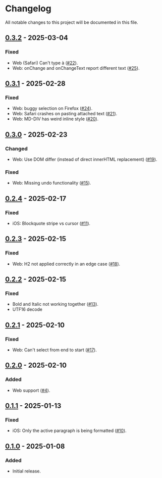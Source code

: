# Changelog

All notable changes to this project will be documented in this file.

## [0.3.2] - 2025-03-04

### Fixed

-   Web (Safari) Can't type à ([#22](https://github.com/s77rt/react-native-markdown/issues/22)).
-   Web: onChange and onChangeText report different text ([#25](https://github.com/s77rt/react-native-markdown/issues/25)).

## [0.3.1] - 2025-02-28

### Fixed

-   Web: buggy selection on Firefox ([#24](https://github.com/s77rt/react-native-markdown/issues/24)).
-   Web: Safari crashes on pasting attached text ([#21](https://github.com/s77rt/react-native-markdown/issues/21)).
-   Web: MD-DIV has weird inline style ([#20](https://github.com/s77rt/react-native-markdown/issues/20)).

## [0.3.0] - 2025-02-23

### Changed

-   Web: Use DOM differ (instead of direct innerHTML replacement) ([#19](https://github.com/s77rt/react-native-markdown/pull/19)).

### Fixed

-   Web: Missing undo functionality ([#15](https://github.com/s77rt/react-native-markdown/issues/15)).

## [0.2.4] - 2025-02-17

### Fixed

-   iOS: Blockquote stripe vs cursor ([#11](https://github.com/s77rt/react-native-markdown/issues/11)).

## [0.2.3] - 2025-02-15

### Fixed

-   Web: H2 not applied correctly in an edge case ([#18](https://github.com/s77rt/react-native-markdown/issues/18)).

## [0.2.2] - 2025-02-15

### Fixed

-   Bold and Italic not working together ([#13](https://github.com/s77rt/react-native-markdown/issues/13)).
-   UTF16 decode

## [0.2.1] - 2025-02-10

### Fixed

-   Web: Can't select from end to start ([#17](https://github.com/s77rt/react-native-markdown/issues/17)).

## [0.2.0] - 2025-02-10

### Added

-   Web support ([#4](https://github.com/s77rt/react-native-markdown/issues/4)).

## [0.1.1] - 2025-01-13

### Fixed

-   iOS: Only the active paragraph is being formatted ([#10](https://github.com/s77rt/react-native-markdown/issues/10)).

## [0.1.0] - 2025-01-08

### Added

-   Initial release.

[0.3.2]: https://github.com/s77rt/react-native-markdown/compare/v0.3.1...v0.3.2
[0.3.1]: https://github.com/s77rt/react-native-markdown/compare/v0.3.0...v0.3.1
[0.3.0]: https://github.com/s77rt/react-native-markdown/compare/v0.2.4...v0.3.0
[0.2.4]: https://github.com/s77rt/react-native-markdown/compare/v0.2.3...v0.2.4
[0.2.3]: https://github.com/s77rt/react-native-markdown/compare/v0.2.2...v0.2.3
[0.2.2]: https://github.com/s77rt/react-native-markdown/compare/v0.2.1...v0.2.2
[0.2.1]: https://github.com/s77rt/react-native-markdown/compare/v0.2.0...v0.2.1
[0.2.0]: https://github.com/s77rt/react-native-markdown/compare/v0.1.1...v0.2.0
[0.1.1]: https://github.com/s77rt/react-native-markdown/compare/v0.1.0...v0.1.1
[0.1.0]: https://github.com/s77rt/react-native-markdown/releases/tag/v0.1.0

